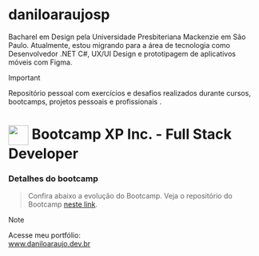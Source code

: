 # daniloaraujosp

Bacharel em Design pela Universidade Presbiteriana Mackenzie em São Paulo. Atualmente, estou migrando para a área de tecnologia como Desenvolvedor .NET C#, UX/UI Design e prototipagem de aplicativos móveis com Figma.

> [!IMPORTANT]
> Repositório pessoal com exercícios e desafios realizados durante cursos, bootcamps, projetos pessoais e profissionais . 

<h1>
    <a href="https://www.dio.me/">
     <img align="center" width="40px" src="https://hermes.digitalinnovation.one/assets/diome/logo-minimized.png" target="_blank"></a>
    <span> Bootcamp XP Inc. - Full Stack Developer</span>
</h1>

### Detalhes do bootcamp

> Confira abaixo a evolução do Bootcamp. 
> Veja o repositório do Bootcamp [neste link](https://github.com/daniloaraujosp/XP-Full-Stack-Developer).



> [!NOTE]  
> Acesse meu portfólio:   
<a href="https://www.daniloaraujo.dev.br/">www.daniloaraujo.dev.br</a>